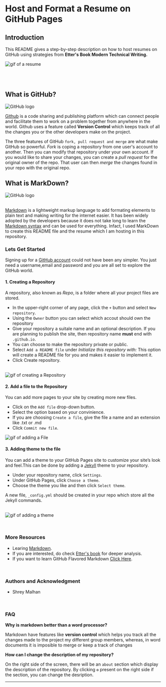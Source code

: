 # Host and Format a Resume on GitHub Pages

## Introduction
This README gives a step-by-step description on how to host resumes on GitHub using strategies from **Etter's Book  Modern Technical Writing.**

<img  src="resume.gif" alt="gif of a resume">

<br> <br>
## What is GitHub?

<img  src="gitLogopng.png" alt="GitHub logo">

[Github](https://www.youtube.com/watch?v=w3jLJU7DT5E&ab_channel=GitHub) is a code sharing and publishing platform which can connect people and facilitate them to work on a problem together from anywhere in the world. Github uses a feature called **Version Control** which keeps track of all the changes you or the other developers make on the project.

The three features of GitHub `fork, pull request and merge` are what make GitHub so powerful. *Fork* is coping a repository from one user's account to another. Then you can modify that repository under your own account. If you would like to share your changes, you can create a *pull request* for the original owner of the repo. That user can then *merge* the changes found in your repo with the original repo. 
</br>

## What is MarkDown?

<img src="markdown.gif" alt="GitHub logo">

</br>[Markdown](https://www.youtube.com/watch?v=f49LJV1i-_w&ab_channel=Codecademy) is a lightweight markup language to add formating elements to plain text and making writing for the internet easier. It has been widely adopted by the developers because it does not take long to learn the [Markdown syntax](https://www.markdowntutorial.com/) and can be used for everything. 
Infact, I used MarkDown to create this README file and the resume which I am hosting in this repository.
<br>

### Lets Get Started

Signing up for a [GitHub account](https://github.com/) could not have been any simpler. You just need a username,email and password and you are all set to explore the GitHub world.

#### 1. Creating a Repository
A repository, also known as *Repo*, is a folder where all your project files are stored.

* In the upper-right corner of any page, click the `+` button and select `New repository`.
* Using the `Owner` button you can select which accout should own the repository
* Give your repository a suitale name and an optional description. If you are planning to publish the site, then repository name **must** end with `.github.io`.
* You can choose to make the repository private or public.
* Select `Add a README file` under *Initialize this repository with:* This option will create a README file for you and makes it easier to implement it.
* Click Create repository.
<br>
<img  src="createRepo.gif" alt="gif of creating a Repository">


#### 2. Add a file to the Repository
You can add more pages to your site by creating more new files.
* Click on the `Add file` drop-down button.
* Select the option based on your convinience. 
* If you are choosing `Create a file`, give the file a name and an extension like .txt or .md
* Click `Commit new file`.

<img src="createFile.gif" alt="gif of adding a File"> 


#### 3. Adding theme to the file
You can add a theme to your GitHub Pages site to customize your site’s look and feel.This can be done by adding a [Jekyll](https://docs.github.com/en/free-pro-team@latest/github/working-with-github-pages/about-github-pages-and-jekyll) theme to your repository.  

* Under your repository name, click `Settings`.
* Under GitHub Pages, click `Choose a theme`.
* Choose the theme you like and then click `Select theme`.

A new file, `_config.yml` should be created in your repo which store all the Jekyll commands. 

<br> <img src="theme.gif" alt="gif of adding a theme"> 

<br>


### More Resources
* Learing [Markdown](https://www.markdowntutorial.com/).
* If you are interested, do check [Etter's book](https://www.amazon.ca/Modern-Technical-Writing-Introduction-Documentation-ebook/dp/B01A2QL9SS) for deeper analysis.
* If you want to learn GitHub Flavored Markdown [Click Here](https://github.github.com/gfm/).

<br>

### Authors and Acknowledgment
* Shrey Malhan

<br>

### FAQ
**Why is markdown better than a word processor?**

Markdown have features like **version control** which helps you track all the changes made to the project my different group members, whereas, in word documents it is imposible to merge or keep a track of changes  

**How can I change the description of my repository?**

On the right side of the screen, there will be an `about` section which display the description of the repository. By clicking `⚙️` present on the right side if the section, you can change the desription.

---


